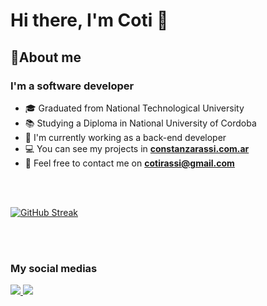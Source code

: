 # Hi there, I'm Coti 👋 

## 🙋About me
### I'm a software developer 

- 🎓 Graduated from National Technological University
- 📚 Studying a Diploma in National University of Cordoba
- 💪 I'm currently working as a back-end developer
- 💻 You can see my projects in <a href="https://constanzarassi.com.ar/">**constanzarassi.com.ar**<a>
- 📧 Feel free to contact me on **cotirassi@gmail.com**

<br>
<br>


[![GitHub Streak](https://github-readme-streak-stats.herokuapp.com/?user=ConstanzaRassi&theme=react&hide_border=true&background=0D1117&ring=6252FF&fire=6252FF&currStreakNum=6252FF&currStreakLabel=6252FF)](https://github.com/DenverCoder1/github-readme-streak-stats)


<br>
<br>


### My social medias

<p align="left">
<a href="https://www.instagram.com/cotirassi/"><img src="https://img.icons8.com/fluency/48/000000/instagram-new.png"/>
<a href="https://www.linkedin.com/in/constanzarassi/"><img src="https://img.icons8.com/color/48/000000/linkedin.png"/>
</p>

